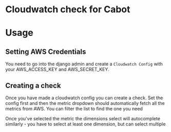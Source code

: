 Cloudwatch check for Cabot
==========================

Usage
=====

Setting AWS Credentials
-----------------------

You need to go into the django admin and create a `Cloudwatch Config` with your AWS_ACCESS_KEY and AWS_SECRET_KEY.

Creating a check
----------------

Once you have made a cloudwatch config you can create a check. Set the config first and then the metric dropdown should automatically fetch all the metrics from AWS. You can filter the list to find the one you need

Once you've selected the metric the dimensions select will autocomplete similarly - you have to select at least one dimension, but can select multiple

